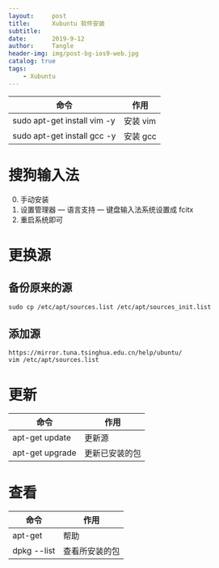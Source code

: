 ```yaml
---
layout:     post
title:      Xubuntu 软件安装
subtitle:   
date:       2019-9-12
author:     Tangle
header-img: img/post-bg-ios9-web.jpg
catalog: true
tags:
    - Xubuntu
---
```


| 命令                        | 作用     |
| --------------------------- | -------- |
| sudo apt-get install vim -y | 安装 vim |
| sudo apt-get install gcc -y | 安装 gcc |

# 搜狗输入法

0. 手动安装
0. 设置管理器 — 语言支持 — 键盘输入法系统设置成 fcitx
0. 重启系统即可

# 更换源

## 备份原来的源

```
sudo cp /etc/apt/sources.list /etc/apt/sources_init.list
```

## 添加源

```
https://mirror.tuna.tsinghua.edu.cn/help/ubuntu/
vim /etc/apt/sources.list
```

# 更新

| 命令            | 作用           |
| --------------- | -------------- |
| apt-get update  | 更新源         |
| apt-get upgrade | 更新已安装的包 |

# 查看

| 命令        | 作用           |
| ----------- | -------------- |
| apt-get     | 帮助           |
| dpkg --list | 查看所安装的包 |
